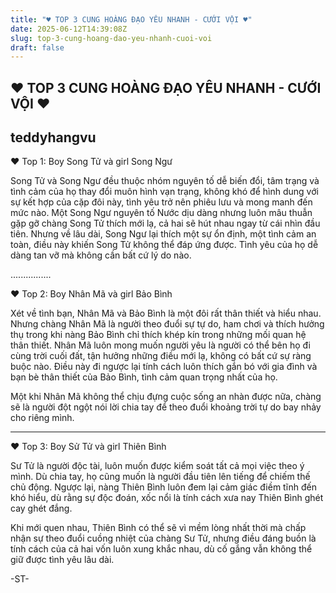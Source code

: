 ```yaml
---
title: "♥ TOP 3 CUNG HOÀNG ĐẠO YÊU NHANH - CƯỚI VỘI ♥"
date: 2025-06-12T14:39:08Z
slug: top-3-cung-hoang-dao-yeu-nhanh-cuoi-voi
draft: false
---
```


## ♥ TOP 3 CUNG HOÀNG ĐẠO YÊU NHANH - CƯỚI VỘI ♥

## teddyhangvu

♥ Top 1: Boy Song Tử và girl Song Ngư

Song Tử và Song Ngư đều thuộc nhóm nguyên tố dễ biến đổi, tâm trạng và tình cảm của họ thay đổi muôn hình vạn trạng, không khó để hình dung với sự kết hợp của cặp đôi này, tình yêu trở nên phiêu lưu và mong manh đến mức nào. 
Một Song Ngư nguyên tố Nước dịu dàng nhưng luôn mâu thuẫn gặp gỡ chàng Song Tử thích mới lạ, cả hai sẽ hút nhau ngay từ cái nhìn đầu tiên. Nhưng về lâu dài, Song Ngư lại thích một sự ổn định, một tình cảm an toàn, điều này khiến Song Tử không thể đáp ứng được. Tình yêu của họ dễ dàng tan vỡ mà không cần bất cứ lý do nào.

................

♥ Top 2: Boy Nhân Mã và girl Bảo Bình

Xét về tình bạn, Nhân Mã và Bảo Bình là một đôi rất thân thiết và hiểu nhau. Nhưng chàng Nhân Mã là người theo đuổi sự tự do, ham chơi và thích hưởng thụ trong khi nàng Bảo Bình chỉ thích khép kín trong những mối quan hệ thân thiết.
Nhân Mã luôn mong muốn người yêu là người có thể bên họ đi cùng trời cuối đất, tận hưởng những điều mới lạ, không có bất cứ sự ràng buộc nào. Điều này đi ngược lại tính cách luôn thích gắn bó với gia đình và bạn bè thân thiết của Bảo Bình, tình cảm quan trọng nhất của họ.

Một khi Nhân Mã không thể chịu đựng cuộc sống an nhàn được nữa, chàng sẽ là người đột ngột nói lời chia tay để theo đuổi khoảng trời tự do bay nhảy cho riêng mình.

----------------

♥ Top 3: Boy Sử Tử và girl Thiên Bình

Sư Tử là người độc tài, luôn muốn được kiểm soát tất cả mọi việc theo ý mình. Dù chia tay, họ cũng muốn là người đầu tiên lên tiếng để chiếm thế chủ động. Ngược lại, nàng Thiên Bình luôn đem lại cảm giác điềm tĩnh đến khó hiểu, dù rằng sự độc đoán, xốc nổi là tính cách xưa nay Thiên Bình ghét cay ghét đắng.

Khi mới quen nhau, Thiên Bình có thể sẽ vì mềm lòng nhất thời mà chấp nhận sự theo đuổi cuồng nhiệt của chàng Sư Tử, nhưng điều đáng buồn là tính cách của cả hai vốn luôn xung khắc nhau, dù cố gắng vẫn không thể giữ được tình yêu lâu dài.

-ST-